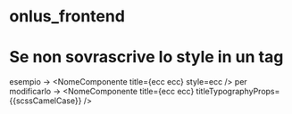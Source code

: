 # onlus_frontend

# Se non sovrascrive lo style in un tag
esempio -> <NomeComponente title={ecc ecc} style=ecc />
per modificarlo -> <NomeComponente title={ecc ecc} titleTypographyProps={{scssCamelCase}} />